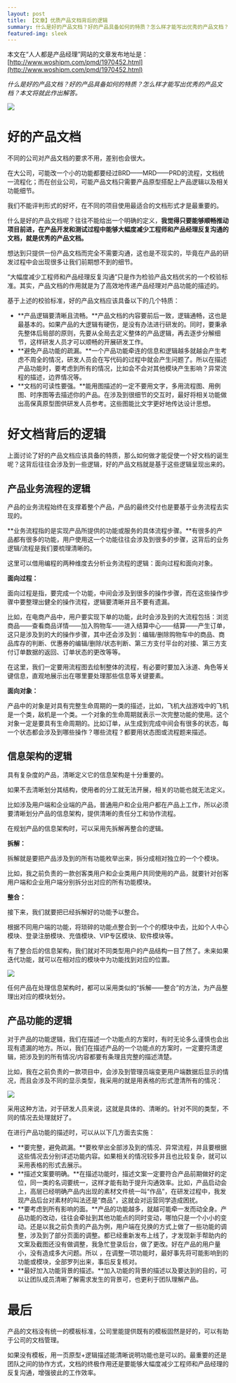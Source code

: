 ```yaml
---
layout: post
title: 【文章】优质产品文档背后的逻辑
summary: 什么是好的产品文档？好的产品具备如何的特质？怎么样才能写出优秀的产品文档？本文将就此作出解答。
featured-img: sleek
---
```


本文在“人人都是产品经理”网站的文章发布地址是：[http://www.woshipm.com/pmd/1970452.html](http://www.woshipm.com/pmd/1970452.html)

*什么是好的产品文档？好的产品具备如何的特质？怎么样才能写出优秀的产品文档？本文将就此作出解答。*

![](https://i.imgur.com/jCMSAin.png)

# 好的产品文档 #

不同的公司对产品文档的要求不用，差别也会很大。

在大公司，可能改一个小的功能都要经过BRD——MRD——PRD的流程，文档统一流程化；而在创业公司，可能产品文档只需要产品原型搭配上产品逻辑以及相关功能细节。

我们不能评判形式的好坏，在不同的项目使用最适合的文档形式才是最重要的。

什么是好的产品文档呢？往往不能给出一个明确的定义，**我觉得只要能够顺畅推动项目前进，在产品开发和测试过程中能够大幅度减少工程师和产品经理反复沟通的文档，就是优秀的产品文档。**

想达到只提供一份产品文档而完全不需要沟通，这也是不现实的，毕竟在产品的研发过程中会出现很多让我们前期想不到的细节。

“大幅度减少工程师和产品经理反复沟通”只是作为检验产品文档优劣的一个校验标准。其实，产品文档的作用就是为了高效地传递产品经理对产品功能的描述的。

基于上述的校验标准，好的产品文档应该具备以下的几个特质：

- **产品逻辑要清晰且流畅。**产品文档的内容要前后一致，逻辑通畅，这也是最基本的。如果产品的大逻辑有硬伤，是没有办法进行研发的。同时，要秉承先整体后局部的原则，先要从全局去定义整体的产品逻辑，再去逐步分解细节，这样研发人员才可以顺畅的开展研发工作。
- **避免产品功能的疏漏。**一个产品功能牵连的信息和逻辑越多就越会产生考虑不周全的情况，研发人员会在写代码的过程中就会产生问题了。所以在描述产品功能时，要考虑到所有的情况，比如会不会对其他模块产生影响？异常流程的描述，边界情况等。
- **文档的可读性要强。**能用图描述的一定不要用文字，多用流程图、用例图、时序图等去描述你的产品。在涉及到很细节的交互时，最好将相关功能做出高保真原型图供研发人员参考。这些图能比文字更好地传达设计思想。

# 好文档背后的逻辑 #

上面讨论了好的产品文档应该具备的特质，那么如何做才能促使一个好文档的诞生呢？这背后往往会涉及到一些逻辑，好的产品文档就是基于这些逻辑呈现出来的。

## 产品业务流程的逻辑 ##

产品的业务流程始终在支撑着整个产品，产品的最终交付也是要基于业务流程去实现的。

**业务流程指的是实现产品所提供的功能或服务的具体流程步骤。**有很多的产品都有很多的功能，用户使用这一个功能往往会涉及到很多的步骤，这背后的业务逻辑/流程是我们要梳理清晰的。

这里可以借用编程的两种维度去分析业务流程的逻辑：面向过程和面向对象。

**面向过程：**

面向过程是指，要完成一个功能，中间会涉及到很多的操作步骤，而在这些操作步骤中要整理出健全的操作流程，逻辑要清晰并且不要有遗漏。

比如，在电商产品中，用户要实现下单的功能，此时会涉及到的大流程包括：浏览商品——查看商品详情——加入购物车——进入结算中心——结算——产生订单，这只是涉及到的大的操作步骤，其中还会涉及到：编辑/删除购物车中的商品、商品库存的判断、优惠券的编辑/删除/状态判断、第三方支付平台的对接、第三方支付订单数据的返回、订单状态的更改等等。

在这里，我们一定要用流程图去绘制整体的流程，有必要时要加入泳道、角色等关键信息，直观地展示出在哪里要处理那些信息等关键要素。

**面向对象：**

产品中的对象是对具有完整生命周期的一类的描述，比如，飞机大战游戏中的飞机是一个类，敌机是一个类。一个对象的生命周期就表示一次完整功能的使用。这个对象一定是要具有生命周期的。比如订单，从生成到完成中间会有很多的状态，每一个状态都会涉及到哪些操作？哪些流程？都要用状态图或流程题来描述。

## 信息架构的逻辑 ##

具有复杂度的产品，清晰定义它的信息架构是十分重要的。

如果不去清晰划分其结构，使用者的分工就无法开展，相关的功能也就无法定义。

比如涉及用户端和企业端的产品，普通用户和企业用户都在产品上工作，所以必须要清晰划分产品的信息架构，提供清晰的责任分工和协作流程。

在规划产品的信息架构时，可以采用先拆解再整合的逻辑。

**拆解：**

拆解就是要把产品涉及到的所有功能枚举出来，拆分成相对独立的一个个模块。

比如，我之前负责的一款创客类用户和企业类用户共同使用的产品，就要针对创客用户端和企业用户端分别拆分出对应的所有功能模块。

**整合：**

接下来，我们就要把已经拆解好的功能予以整合。

根据不同用户端的功能，将琐碎的功能点整合到一个个的模块中去，比如个人中心模块、登录注册模块、充值模块、VIP专区模块、软件模块等。

有了整合后的信息架构，我们就对不同类型用户的产品结构一目了然了。未来如果迭代功能，就可以在相对应的模块中为功能找到对应的位置。

![](https://i.imgur.com/cu2h41R.png)

任何产品在处理信息架构时，都可以采用类似的“拆解——整合”的方法，为产品整理出对应的模块划分。

## 产品功能的逻辑 ##

对于产品的功能逻辑，我们在描述一个功能点的方案时，有时无论多么谨慎也会出现有遗漏的地方。所以，我们在描述产品的一个功能点的方案时，一定要捋清逻辑，把涉及到的所有情况/内容都要有条理且完整的描述清楚。

比如，我在之前负责的一款项目中，会涉及到管理员端变更用户端数据后显示的情况，而且会涉及不同的显示类型，我采用的就是用表格的形式澄清所有的情况：

![](https://i.imgur.com/gpxYXnS.png)

采用这种方法，对于研发人员来说，这就是具体的、清晰的。针对不同的类型，不同的情况去处理就好了。

在进行产品功能的描述时，可以从以下几方面去实施：

- **要完整，避免疏漏。**要枚举出全部涉及到的情况、异常流程，并且要根据这些情况去分别详述功能内容。如果相关的情况较多并且也比较复杂，就可以采用表格的形式去展示。
- **描述文案要明确。**在描述功能时，描述文案一定要符合产品前期做好的定位，同一类的名词要统一，这样才能有助于提升沟通效率。比如，产品启动会上，高层已经明确产品内出现的素材文件统一叫“作品”，在研发过程中，我发现产品后台对素材的叫法还是“商品”，这就会对运营同学造成困扰。
- **要考虑到所有影响的面。**产品的功能越多，就越可能牵一发而动全身。产品功能的改动，往往会牵扯到其他功能点的同时变动，哪怕只是一个小小的变动。还是以我之前负责的产品为例，用户端在兑换的方式上做了一些功能的调整，涉及到了部分页面的调整。都已经重新发布上线了，才发现新手帮助内的文案及截图还没有做调整，我急忙登录后台，做了更改。好在产品的用户量小，没有造成多大问题。所以 ，在调整一项功能时，最好事先将可能影响到的功能或模块，全部罗列出来，事后反复核对。
- **最好加入功能背景的描述。**加入功能的背景的描述以及要达到的目的，可以让团队成员清晰了解需求发生的背景可，也更利于团队理解产品。

# 最后 #

产品的文档没有统一的模板标准，公司里能提供既有的模板固然是好的，可以有助于公司的文档管理。

如果没有模板，用一页原型+逻辑描述能清晰说明功能也是可以的。最重要的还是团队之间的协作方式，文档的终极作用还是要能够大幅度减少工程师和产品经理的反复沟通，增强彼此的工作效率。